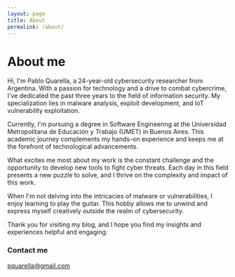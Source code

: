 ```yaml
---
layout: page
title: About
permalink: /about/
---
```


# About me

Hi, I'm Pablo Quarella, a 24-year-old cybersecurity researcher from Argentina. With a passion for technology and a drive to combat cybercrime, I've dedicated the past three years to the field of information security. My specialization lies in malware analysis, exploit development, and IoT vulnerability exploitation.

Currently, I'm pursuing a degree in Software Engineering at the Universidad Metropolitana de Educación y Trabajo (UMET) in Buenos Aires. This academic journey complements my hands-on experience and keeps me at the forefront of technological advancements.

What excites me most about my work is the constant challenge and the opportunity to develop new tools to fight cyber threats. Each day in this field presents a new puzzle to solve, and I thrive on the complexity and impact of this work.

When I'm not delving into the intricacies of malware or vulnerabilities, I enjoy learning to play the guitar. This hobby allows me to unwind and express myself creatively outside the realm of cybersecurity.

Thank you for visiting my blog, and I hope you find my insights and experiences helpful and engaging.


### Contact me

[pquarella@gmail.com](mailto:pquarella@gmail.com)